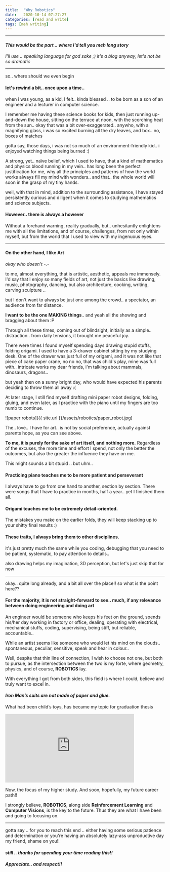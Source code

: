 ```yaml
---
title:  "Why Robotics"
date:   2020-10-14 07:27:27
categories: [read and write]
tags: [meh writing]
---
```

-------
#### _This would be the part .. where I'd tell you meh long story_
_I'll use .. speaking language for god sake ;)  it's a blog anyway, let's not be so dramatic_

-------
so.. where should we even begin

#### **let's rewind a bit.. once upon a time..**
when i was young, as a kid, I felt.. kinda blessed .. to be born as a son of an engineer and a lecturer in computer science.

I remember me having these science books for kids, then just running up-and-down the house, sitting on the terrace at noon, with the scorching heat from the sun.. okay that was a bit over-exaggerated.. anywho, with a magnifying glass, i was so excited burning all the dry leaves, and box.. no, boxes of matches

gotta say, those days, i was not so much of an environment-friendly kid.. i enjoyed watching things being burned :)

A strong, yet.. naïve belief, which I used to have, that a kind of mathematics and physics blood running in my vein.. has long been the perfect justification for me, why all the principles and patterns of how the world works always fill my mind with wonders.. and that.. the whole world will soon in the grasp of my tiny hands.

well, with that in mind, addition to the surrounding assistance, I have stayed persistently curious and diligent when it comes to studying mathematics and science subjects.

#### **However.. there is always a however**
Without a forehand warning, reality gradually, but.. unhesitantly  enlightens me with all the limitations, and of course, challenges, from not only within myself, but from the world that I used to view with my ingenuous eyes.

-------
#### On the other hand, **I like Art**
*okay who doesn't  -.-*

to me, almost everything, that is artistic, aesthetic, appeals me immensely. I'd say that I enjoy so many fields of art, not just the basics like drawing, music, photography, dancing, but also architecture, cooking, writing, carving sculpture ..

but I don't want to always be just one among the crowd.. a spectator, an audience from far distance.

**I want to be the one MAKING things**.. and yeah all the showing and bragging about them :P

Through all these times, coming out of blindsight, initially as a simple.. distraction.. from daily tensions, it brought me peaceful joy.

There were times I found myself spending days drawing stupid stuffs, folding origami. I used to have a 3-drawer cabinet sitting by my studying desk. One of the drawer was just full of my origami, and it was not like that piece of cake paper crane, no no no, that was child's play, mine was full with.. intricate works my dear friends, i'm talking about mammals, dinosaurs, dragons..

but yeah then on a sunny bright day, who would have expected his parents deciding to throw them all away :(

At later stage, I still find myself drafting mini paper robot designs, folding, gluing, and even later, as I practice with the piano until my fingers are too numb to continue.

![paper robots]({{ site.url }}/assets/robotics/paper_robot.jpg)

The.. love.. I have for art.. is not by social preference, actually against parents hope, as you can see above.

**To me, it is purely for the sake of art itself, and nothing more.**
Regardless of the excuses, the more time and effort I spend, not only the better the outcomes, but also the greater the influence they have on me.

This might sounds a bit stupid .. but uhm..
#### Practicing piano teaches me to be more **patient** and **perseverant**
I always have to go from one hand to another, section by section. There were songs that I have to practice in months, half a year.. yet I finished them all.

#### Origami teaches me to be extremely **detail-oriented**.
The mistakes you make on the earlier folds, they will keep stacking up to your shitty final results :)

#### These **traits**, I always bring them to other disciplines.
it's just pretty much the same while you coding, debugging that you need to be patient, systematic, to pay attention to details..

also drawing helps my imagination, 3D perception, but let's just skip that for now

------
  okay.. quite long already, and a bit all over the place!!
  so what is the point here??

#### **For the majority, it is not straight-forward to see.. much, if any relevance between doing engineering and doing art**

An engineer would be someone who keeps his feet on the ground, spends his/her day working in factory or office, dealing, operating with electrical, mechanical stuffs, coding, supervising, being stiff, but reliable, accountable..

While an artist seems like someone who would let his mind on the clouds.. spontaneous, peculiar, sensitive, speak and hear in colour..

Well, despite that thin line of connection, I wish to choose not one, but both to pursue, as the intersection between the two is my forte, where geometry, physics, and of course, **ROBOTICS** lay.

With everything I got from both sides, this field is where I could, believe and truly want to excel in.

#### _Iron Man’s suits are not made of paper and glue._

What had been child’s toys, has became my topic for graduation thesis

<iframe style="overflow:hidden; width:407px; height:217px" src="https://www.youtube.com/embed/cTyVofR3yck" frameborder="0" allow="accelerometer; autoplay; clipboard-write; encrypted-media; gyroscope; picture-in-picture" allowfullscreen></iframe>

Now, the focus of my higher study. And soon, hopefully, my future career path!!

I strongly believe, **ROBOTICS**, along side **Reinforcement Learning** and **Computer Visions**, is the key to the future. Thus they are what I have been and going to focusing on.

-------
gotta say .. for you to reach this end ..
either having some serious patience and determination
or you're having an absolutely lazy-ass unproductive day my friend, shame on you!!
#### *still .. thanks for spending your time reading this!!*
#### *Appreciate.. and respect!!*
